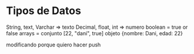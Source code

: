 # Tipos de Datos

String, text, Varchar => texto
Decimal, float, int => numero
boolean = true or false
arrays = conjunto [22, "dani", true]
objeto {nombre: Dani, edad: 22}

modificando porque quiero hacer push 